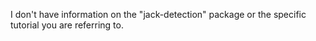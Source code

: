 I don't have information on the "jack-detection" package or the specific tutorial you are referring to.